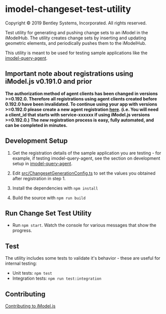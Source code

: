 # imodel-changeset-test-utility

Copyright © 2019 Bentley Systems, Incorporated. All rights reserved.

Test utility for generating and pushing change sets to an iModel in the iModelHub. The utility creates change sets by inserting and updating geometric elements, and periodically pushes them to the iModelHub.

This utility is meant to be used for testing sample applications like the [imodel-query-agent](../../agent-app/query-agent/).

## Important note about registrations using iModel.js v0.191.0 and prior

**The authorization method of agent clients has been changed in versions >=0.192.0. Therefore all registrations using agent clients created before 0.192.0 have been invalidated. To continue using your app with versions >=0.192.0 please create a new agent registration [here](https://imodeljs.github.io/iModelJs-docs-output/getting-started/registration-dashboard/). (i.e. You will need a client_id that starts with service-xxxxxx if using iModel.js versions >=0.192.0.) The new registration process is easy, fully automated, and can be completed in minutes.**

## Development Setup

1. Get the registration details of the sample application you are testing - for example, if testing imodel-query-agent, see the section on development setup in [imodel-query-agent](../../agent-app/query-agent/README.md).

2. Edit [src/ChangesetGenerationConfig.ts](./src/ChangesetGenerationConfig.ts) to set the values you obtained after registration in step 1.

3. Install the dependencies with `npm install`

4. Build the source with `npm run build`

## Run Change Set Test Utility

* Run `npm start`. Watch the console for various messages that show the progress.

## Test

The utility includes some tests to validate it's behavior - these are useful for internal testing:

* Unit tests: `npm test`
* Integration tests: `npm run test:integration`

## Contributing

[Contributing to iModel.js](https://github.com/imodeljs/imodeljs/blob/master/CONTRIBUTING.md)
